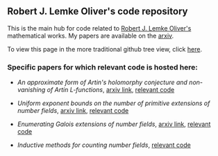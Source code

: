 ## Robert J. Lemke Oliver's code repository

This is the main hub for code related to [Robert J. Lemke Oliver's](https://rlemke01.math.tufts.edu/) mathematical works.  My papers are available on the [arxiv](https://arxiv.org/search/?query=robert+lemke+oliver&searchtype=author).

To view this page in the more traditional github tree view, click [here](https://github.com/lemkeoliver/lemkeoliver.github.io/tree/main/docs/code).

### Specific papers for which relevant code is hosted here:

- *An approximate form of Artin's holomorphy conjecture and non-vanishing of Artin L-functions*, [arxiv link](https://arxiv.org/abs/2012.14422), [relevant code](approximate-artin/)

- *Uniform exponent bounds on the number of primitive extensions of number fields*, [arxiv link](https://arxiv.org/abs/2311.06947), [relevant code](primitive-bounds/)

- *Enumerating Galois extensions of number fields*, [arxiv link](https://arxiv.org/abs/2406.04033), [relevant code](galois-bounds/)

- *Inductive methods for counting number fields*, [relevant code](inductivemethods/)
